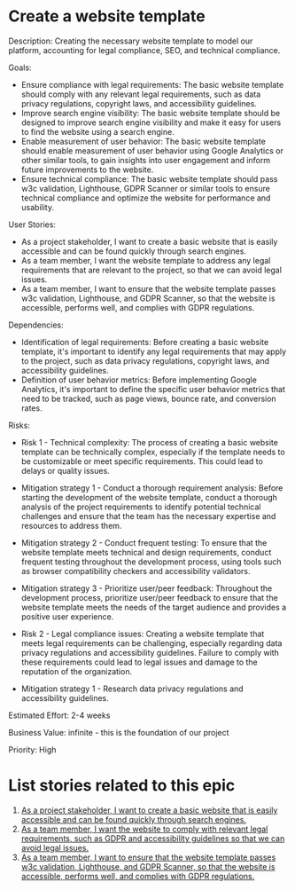 # Create a website template

Description: Creating the necessary website template to model our platform, accounting for legal compliance, SEO, and technical compliance.

Goals: 
* Ensure compliance with legal requirements: The basic website template should comply with any relevant legal requirements, such as data privacy regulations, copyright laws, and accessibility guidelines. 
* Improve search engine visibility: The basic website template should be designed to improve search engine visibility and make it easy for users to find the website using a search engine. 
* Enable measurement of user behavior: The basic website template should enable measurement of user behavior using Google Analytics or other similar tools, to gain insights into user engagement and inform future improvements to the website. 
* Ensure technical compliance: The basic website template should pass w3c validation, Lighthouse, GDPR Scanner or similar tools to ensure technical compliance and optimize the website for performance and usability.

User Stories:
* As a project stakeholder, I want to create a basic website that is easily accessible and can be found quickly through search engines.
* As a team member, I want the website template to address any legal requirements that are relevant to the project, so that we can avoid legal issues.
* As a team member, I want to ensure that the website template passes w3c validation, Lighthouse, and GDPR Scanner, so that the website is accessible, performs well, and complies with GDPR regulations.

Dependencies:
* Identification of legal requirements: Before creating a basic website template, it's important to identify any legal requirements that may apply to the project, such as data privacy regulations, copyright laws, and accessibility guidelines.
* Definition of user behavior metrics: Before implementing Google Analytics, it's important to define the specific user behavior metrics that need to be tracked, such as page views, bounce rate, and conversion rates.

Risks:
* Risk 1 - Technical complexity: The process of creating a basic website template can be technically complex, especially if the template needs to be customizable or meet specific requirements. This could lead to delays or quality issues.
* Mitigation strategy 1 - Conduct a thorough requirement analysis: Before starting the development of the website template, conduct a thorough analysis of the project requirements to identify potential technical challenges and ensure that the team has the necessary expertise and resources to address them.
* Mitigation strategy 2 - Conduct frequent testing: To ensure that the website template meets technical and design requirements, conduct frequent testing throughout the development process, using tools such as browser compatibility checkers and accessibility validators.
* Mitigation strategy 3 - Prioritize user/peer feedback: Throughout the development process, prioritize user/peer feedback to ensure that the website template meets the needs of the target audience and provides a positive user experience.

* Risk 2 - Legal compliance issues: Creating a website template that meets legal requirements can be challenging, especially regarding data privacy regulations and accessibility guidelines. Failure to comply with these requirements could lead to legal issues and damage to the reputation of the organization.
* Mitigation strategy 1 - Research data privacy regulations and accessibility guidelines.

Estimated Effort: 2-4 weeks

Business Value: infinite - this is the foundation of our project

Priority: High

# List stories related to this epic
1. [As a project stakeholder, I want to create a basic website that is easily accessible and can be found quickly through search engines.](/documentation/templates/theme/initiatives/epics/stories/story_webtemplate1.md)
2. [As a team member, I want the website to comply with relevant legal requirements, such as GDPR and accessibility guidelines so that we can avoid legal issues.](/documentation/templates/theme/initiatives/epics/stories/story_webtemplate2.md)
3. [As a team member, I want to ensure that the website template passes w3c validation, Lighthouse, and GDPR Scanner, so that the website is accessible, performs well, and complies with GDPR regulations.](/documentation/templates/theme/initiatives/epics/stories/story_webtemplate3.md)